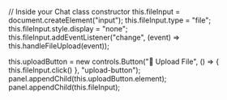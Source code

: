 // Inside your Chat class constructor
this.fileInput = document.createElement("input");
this.fileInput.type = "file";
this.fileInput.style.display = "none";
this.fileInput.addEventListener("change", (event) => this.handleFileUpload(event));

this.uploadButton = new controls.Button("📎 Upload File", () => { this.fileInput.click() }, "upload-button");
panel.appendChild(this.uploadButton.element);
panel.appendChild(this.fileInput);
